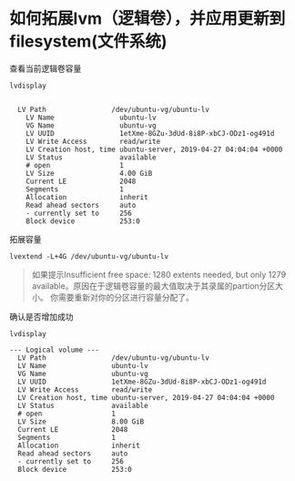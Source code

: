 # 如何拓展lvm（逻辑卷），并应用更新到filesystem(文件系统)

查看当前逻辑卷容量
```
lvdisplay


  LV Path                /dev/ubuntu-vg/ubuntu-lv
    LV Name                ubuntu-lv
    VG Name                ubuntu-vg
    LV UUID                1etXme-8GZu-3dUd-8i8P-xbCJ-ODz1-og491d
    LV Write Access        read/write
    LV Creation host, time ubuntu-server, 2019-04-27 04:04:04 +0000
    LV Status              available
    # open                 1
    LV Size                4.00 GiB
    Current LE             2048
    Segments               1
    Allocation             inherit
    Read ahead sectors     auto
    - currently set to     256
    Block device           253:0
```

拓展容量

```
lvextend -L+4G /dev/ubuntu-vg/ubuntu-lv
```


> 如果提示Insufficient free space: 1280 extents needed, but only 1279 available。原因在于逻辑卷容量的最大值取决于其录属的partion分区大小。
你需要重新对你的分区进行容量分配了。

确认是否增加成功


```
lvdisplay

--- Logical volume ---
  LV Path                /dev/ubuntu-vg/ubuntu-lv
  LV Name                ubuntu-lv
  VG Name                ubuntu-vg
  LV UUID                1etXme-8GZu-3dUd-8i8P-xbCJ-ODz1-og491d
  LV Write Access        read/write
  LV Creation host, time ubuntu-server, 2019-04-27 04:04:04 +0000
  LV Status              available
  # open                 1
  LV Size                8.00 GiB
  Current LE             2048
  Segments               1
  Allocation             inherit
  Read ahead sectors     auto
  - currently set to     256
  Block device           253:0
```

